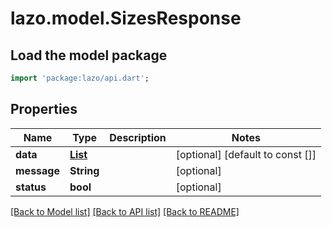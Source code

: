 # lazo.model.SizesResponse

## Load the model package
```dart
import 'package:lazo/api.dart';
```

## Properties
Name | Type | Description | Notes
------------ | ------------- | ------------- | -------------
**data** | [**List<Size>**](Size.md) |  | [optional] [default to const []]
**message** | **String** |  | [optional] 
**status** | **bool** |  | [optional] 

[[Back to Model list]](../README.md#documentation-for-models) [[Back to API list]](../README.md#documentation-for-api-endpoints) [[Back to README]](../README.md)


